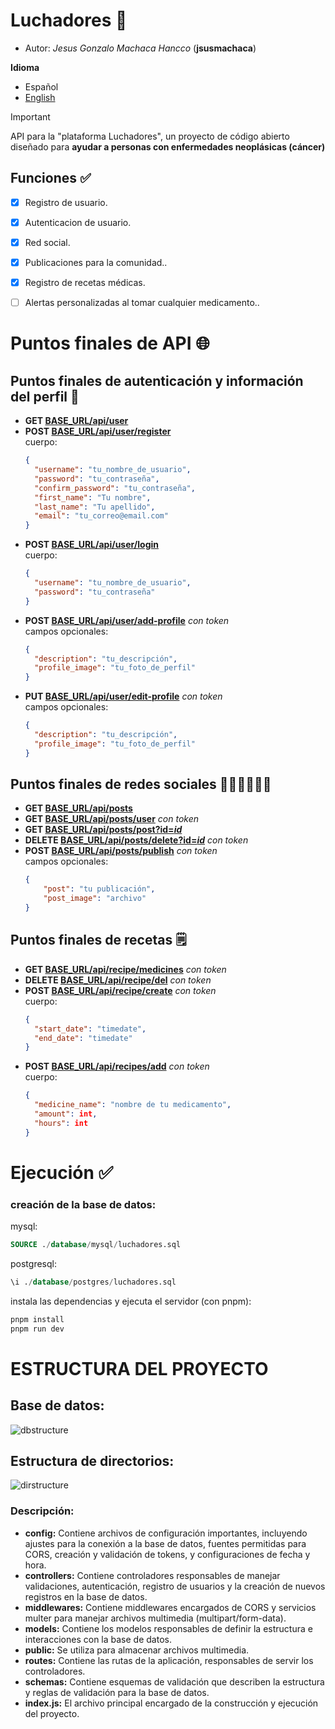 # Luchadores 💪

* Autor: *Jesus Gonzalo Machaca Hancco* (**jsusmachaca**)

**Idioma**
* Español
* [English](./README.md)

> [!IMPORTANT]
> API para la "plataforma Luchadores", un proyecto de código abierto diseñado para **ayudar a personas con enfermedades neoplásicas (cáncer)**

## Funciones ✅
- [x] Registro de usuario.
- [x] Autenticacion de usuario.
- [x] Red social.
- [x] Publicaciones para la comunidad..
- [x] Registro de recetas médicas.
- [ ] Alertas personalizadas al tomar cualquier medicamento..


# Puntos finales de API 🌐

## Puntos finales de autenticación y información del perfil 👤
- **GET [BASE_URL/api/user]()**
- **POST [BASE_URL/api/user/register]()**  
  cuerpo: 
  ```json
  {
    "username": "tu_nombre_de_usuario",
    "password": "tu_contraseña",
    "confirm_password": "tu_contraseña",
    "first_name": "Tu nombre",
    "last_name": "Tu apellido",
    "email": "tu_correo@email.com"
  }
  ```
- **POST [BASE_URL/api/user/login]()**  
  cuerpo: 
  ```json
  {
    "username": "tu_nombre_de_usuario",
    "password": "tu_contraseña"
  }
  ```
- **POST [BASE_URL/api/user/add-profile]()** *con token*  
  campos opcionales:
  ```json
  {
    "description": "tu_descripción",
    "profile_image": "tu_foto_de_perfil"
  }
  ```
- **PUT [BASE_URL/api/user/edit-profile]()** *con token*  
  campos opcionales:
  ```json
  {
    "description": "tu_descripción",
    "profile_image": "tu_foto_de_perfil"
  }
  ```


## Puntos finales de redes sociales 🧑‍🤝‍🧑🧑‍🤝‍🧑
- **GET [BASE_URL/api/posts]()**
- **GET [BASE_URL/api/posts/user]()** *con token*
- **GET [BASE_URL/api/posts/post?id=*id*]()**
- **DELETE [BASE_URL/api/posts/delete?id=*id*]()** *con token*
- **POST [BASE_URL/api/posts/publish]()** *con token*  
  campos opcionales:
  ```json
  {
      "post": "tu publicación",
      "post_image": "archivo"
  }
  ```

## Puntos finales de recetas 🗒️
- **GET [BASE_URL/api/recipe/medicines]()** *con token*
- **DELETE [BASE_URL/api/recipe/del]()** *con token*
- **POST [BASE_URL/api/recipe/create]()** *con token*  
  cuerpo:
  ```json
  {
    "start_date": "timedate",
    "end_date": "timedate"
  }
  ```
- **POST [BASE_URL/api/recipes/add]()** *con token*  
  cuerpo:
  ```json
  {
    "medicine_name": "nombre de tu medicamento",
    "amount": int,
    "hours": int
  }
  ```


# Ejecución ✅

### creación de la base de datos:
mysql:
```sql
SOURCE ./database/mysql/luchadores.sql
```
postgresql:
```sql
\i ./database/postgres/luchadores.sql
```
instala las dependencias y ejecuta el servidor (con pnpm):
```sh
pnpm install
pnpm run dev
```

# ESTRUCTURA DEL PROYECTO

## Base de datos: 
![dbstructure](./images/schema.png)

## Estructura de directorios:
![dirstructure](./images/tree1.png)
### Descripción:

- **config:** Contiene archivos de configuración importantes, incluyendo ajustes para la conexión a la base de datos, fuentes permitidas para CORS, creación y validación de tokens, y configuraciones de fecha y hora.
- **controllers:** Contiene controladores responsables de manejar validaciones, autenticación, registro de usuarios y la creación de nuevos registros en la base de datos.
- **middlewares:** Contiene middlewares encargados de CORS y servicios multer para manejar archivos multimedia (multipart/form-data).
- **models:** Contiene los modelos responsables de definir la estructura e interacciones con la base de datos.
- **public:** Se utiliza para almacenar archivos multimedia.
- **routes:** Contiene las rutas de la aplicación, responsables de servir los controladores.
- **schemas:** Contiene esquemas de validación que describen la estructura y reglas de validación para la base de datos.
- **index.js:** El archivo principal encargado de la construcción y ejecución del proyecto.